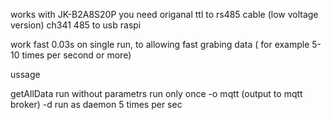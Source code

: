 works with JK-B2A8S20P
you need origanal ttl to rs485 cable (low voltage version)
ch341 485 to usb
raspi

work fast 0.03s on single run, to allowing fast grabing data ( for example 5-10 times per second or more)

ussage

getAllData run without parametrs run only once
-o mqtt (output to mqtt broker)
-d run as daemon 5 times per sec

 

